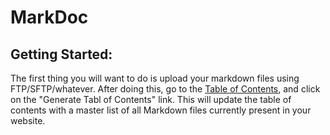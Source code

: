# MarkDoc

## Getting Started:

The first thing you will want to do is upload your markdown files using FTP/SFTP/whatever. After doing this, go to the [Table of Contents](?p=toc), and click on the "Generate Tabl of Contents" link. This will update the table of contents with a master list of all Markdown files currently present in your website.
